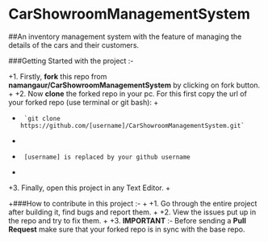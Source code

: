 # CarShowroomManagementSystem
##An inventory management system with the feature of managing the details of the cars and their customers.
 
 
 ###Getting Started with the project :-
 
 +1. Firstly, **fork** this repo from **namangaur/CarShowroomManagementSystem** by clicking on fork button.
 +
 +2. Now **clone** the forked repo in your pc. For this first copy the url of your forked repo (use terminal or git bash):
 +   
 +   	`git clone https://github.com/[username]/CarShowroomManagementSystem.git`
 +   
 +   	[username] is replaced by your github username
 +   
 +3. Finally, open this project in any Text Editor.
 +
 
 +###How to contribute in this project :-
 +
 +1. Go through the entire project after building it, find bugs and report them.
 +
 +2. View the issues put up in the repo and try to fix them.
 +
 +3. **IMPORTANT** :- Before sending a **Pull Request** make sure that your forked repo is in sync with the base repo.
